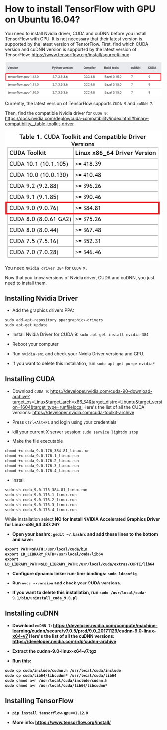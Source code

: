 # How to install TensorFlow with GPU on Ubuntu 16.04?

You need to install Nvidia driver, CUDA and cuDNN before you install TensorFlow with GPU.
It is not necessary that their latest version is supported by the latest version of TensorFlow.
First, find which CUDA version and cuDNN version is supported by the latest version of TensorFlow: https://www.tensorflow.org/install/source#linux

<img src="https://github.com/gtatiya/Tutorials/blob/master/Ubuntu/TensorFlow_Linux_Versions.png" align="middle">

Currently, the latest version of TensorFlow supports `CUDA 9` and `cuDNN 7`.

Then, find the compatible Nvidia driver for `CUDA 9`: https://docs.nvidia.com/deploy/cuda-compatibility/index.html#binary-compatibility__table-toolkit-driver

<img src="https://github.com/gtatiya/Tutorials/blob/master/Ubuntu/CUDA_Driver_Version.png" align="middle">

You need `Nvidia driver 384` for `CUDA 9` .

Now that you know versions of Nvidia driver, CUDA and cuDNN, you just need to install them.

## Installing Nvidia Driver

- Add the graphics drivers PPA:
```
sudo add-apt-repository ppa:graphics-drivers
sudo apt-get update
```

- Install Nvidia Driver for CUDA 9:
	`sudo apt-get install nvidia-384`

- Reboot your computer

- Run `nvidia-smi` and check your Nvidia Driver versiona and GPU.

- If you want to delete this installation, run `sudo apt-get purge nvidia*`

## Installing CUDA

- Download `CUDA 9`: https://developer.nvidia.com/cuda-90-download-archive?target_os=Linux&target_arch=x86_64&target_distro=Ubuntu&target_version=1604&target_type=runfilelocal
Here's the list of all the CUDA versions: https://developer.nvidia.com/cuda-toolkit-archive

- Press `Ctrl+Alt+F1` and login using your credentials

- kill your current X server session: `sudo service lightdm stop`

- Make the file executable

```
chmod +x cuda_9.0.176_384.81_linux.run
chmod +x cuda_9.0.176.1_linux.run
chmod +x cuda_9.0.176.2_linux.run
chmod +x cuda_9.0.176.3_linux.run
chmod +x cuda_9.0.176.4_linux.run
```

- Install

```
sudo sh cuda_9.0.176_384.81_linux.run
sudo sh cuda_9.0.176.1_linux.run
sudo sh cuda_9.0.176.2_linux.run
sudo sh cuda_9.0.176.3_linux.run
sudo sh cuda_9.0.176.4_linux.run
```

While installation select <b> NO <b> for Install NVIDIA Accelerated Graphics Driver for Linux-x86_64 387.26?

- Open your bashrc: `gedit ~/.bashrc` and add these lines to the bottom and save:

```
export PATH=$PATH:/usr/local/cuda/bin
export LD_LIBRARY_PATH=/usr/local/cuda/lib64
export LD_LIBRARY_PATH=$LD_LIBRARY_PATH:/usr/local/cuda/extras/CUPTI/lib64
```

- Configure dynamic linker run-time bindings: `sudo ldconfig`

- Run `nvcc --version` and check your CUDA versiona.

- If you want to delete this installation, run `sudo /usr/local/cuda-9.1/bin/uninstall_cuda_9.0.pl` 

## Installing cuDNN

- Download `cuDNN 7`: https://developer.nvidia.com/compute/machine-learning/cudnn/secure/v7.0.5/prod/9.0_20171129/cudnn-9.0-linux-x64-v7
Here's the list of all the cuDNN versions: https://developer.nvidia.com/rdp/cudnn-archive

- Extract the cudnn-9.0-linux-x64-v7.tgz

- Run this:
```
sudo cp cuda/include/cudnn.h /usr/local/cuda/include
sudo cp cuda/lib64/libcudnn* /usr/local/cuda/lib64
sudo chmod a+r /usr/local/cuda/include/cudnn.h
sudo chmod a+r /usr/local/cuda/lib64/libcudnn*
```

## Installing TensorFlow

- `pip install tensorflow-gpu==1.12.0`

- More info: https://www.tensorflow.org/install/
